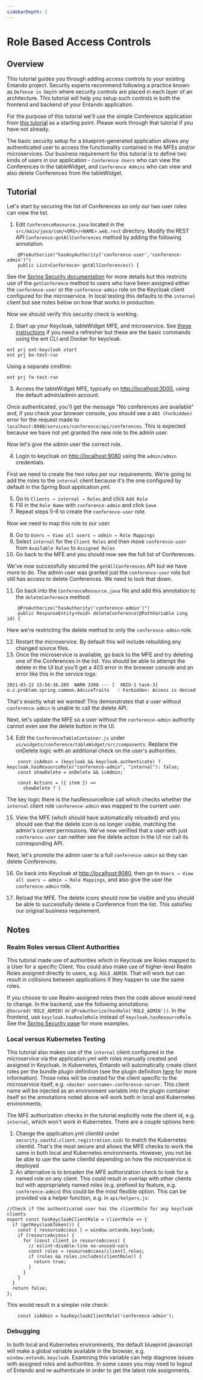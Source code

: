 ```yaml
---
sidebarDepth: 2
---
```

# Role Based Access Controls

## Overview
This tutorial guides you through adding access controls to your existing Entando project. Security experts recommend following a practice known as `Defense in Depth` where security controls are placed in each layer of an architecture. This tutorial will help you setup such controls in both the frontend and backend of your Entando application. 

For the purpose of this tutorial we'll use the simple Conference application from [this tutorial](./generate-microservices-and-micro-frontends.md) as a starting point. Please work through that tutorial if you have not already. 

The basic security setup for a blueprint-generated application allows any authenticated user to access the functionality contained in the MFEs and/or microservices. Our business requirement for this tutorial is to define two kinds of users in our application - `Conference Users` who can view the Conferences in the tableWidget, and `Conference Admins` who can view and also delete Conferences from the tableWidget. 

## Tutorial
Let's start by securing the list of Conferences so only our two user roles can view the list.

1. Edit `ConferenceResource.java` located in the `src/main/java/com/<ORG>/<NAME>.web.rest` directory. Modify the REST API `Conference:getAllConferences` method by adding the following annotation. 
```
    @PreAuthorize("hasAnyAuthority('conference-user','conference-admin')")
    public List<Conference> getAllConferences() {
```
See the [Spring Security documentation](https://spring.io/projects/spring-security) for more details but this restricts use of the `getConference` method to users who have been assigned either the `conference-user` or the `conference-admin` role on the Keycloak client configured for the microservice. In local testing this defaults to the `internal` client but see notes below on how that works in production.

Now we should verify this security check is working.

2. Start up your Keycloak, tableWidget MFE, and microservice. See [these instructions](./run-local.md) if you need a refresher but these are the basic commands using the ent CLI and Docker for keycloak.
```
ent prj ext-keycloak start
ent prj be-test-run
```
Using a separate cmdline:
```
ent prj fe-test-run
```

3. Access the tableWidget MFE, typically on <http://localhost:3000>, using the default admin/admin account. 

Once authenticated, you'll get the message "No conferences are available" and, if you check your browser console, you should see a `403 (Forbidden)` error for the request made to `localhost:8080/services/conference/api/conferences`. This is expected because we have not yet granted the new role to the admin user. 

Now let's give the admin user the correct role. 

4. Login to keycloak on <http://localhost:9080> using the `admin/admin` credentials. 

First we need to create the two roles per our requirements. We're going to add the roles to the `internal` client because it's the one configured by default in the Spring Boot application.yml.
          
5. Go to `Clients → internal → Roles` and click `Add Role`
6. Fill in the `Role Name` with `conference-admin` and click `Save`
7. Repeat steps 5-6 to create the `conference-user` role. 

Now we need to map this role to our user.

8. Go to `Users → View all users → admin → Role Mappings`
9. Select `internal` for the `Client Roles` and then move `conference-user` from `Available Roles` to `Assigned Roles`
10. Go back to the MFE and you should now see the full list of Conferences.

We've now successfully secured the `getAllConferences` API but we have more to do. The admin user was granted just the `conference-user` role but still has access to delete Conferences. We need to lock that down.

11. Go back into the `ConferenceResource.java` file and add this annotation to the `deleteConference` method:

```
    @PreAuthorize("hasAuthority('conference-admin')")
    public ResponseEntity<Void> deleteConference(@PathVariable Long id) {
```
Here we're restricting the delete method to only the `conference-admin` role.

12. Restart the microservice. By default this will include rebuilding any changed source files.
13. Once the microservice is available, go back to the MFE and try deleting one of the Conferences in the list. You should be able to attempt the delete in the UI but you'll get a 403 error in the browser console and an error like this in the service logs:
```
2021-03-22 15:56:16.205  WARN 3208 --- [  XNIO-1 task-3] o.z.problem.spring.common.AdviceTraits   : Forbidden: Access is denied
```
That's exactly what we wanted! This demonstrates that a user without `conference-admin` is unable to call the delete API.

Next, let's update the MFE so a user without the `conference-admin` authority cannot even see the delete button in the UI.

14. Edit the `ConferenceTableContainer.js` under `ui/widgets/conference/tableWidget/src/components`. Replace the onDelete logic with an additional check on the user's authorities.
```
    const isAdmin = (keycloak && keycloak.authenticate) ? keycloak.hasResourceRole("conference-admin", "internal"): false;
    const showDelete = onDelete && isAdmin;

    const Actions = ({ item }) =>
      showDelete ? (
```

The key logic there is the hasResourceRole call which checks whether the `internal` client role `conference-admin` was mapped to the current user.

15. View the MFE (whch should have automatically reloaded) and you should see that the delete icon is no longer visible, matching the admin's current permissions.  We've now verified that a user with just `conference-user` can neither see the delete action in the UI nor call its corresponding API.

Next, let's promote the admin user to a full `conference-admin` so they can delete Conferences.

16. Go back into Keycloak at <http://localhost:9080>, then go to `Users → View all users → admin → Role Mappings`, and also give the user the `conference-admin` role.

17. Reload the MFE. The delete icons should now be visible and you should be able to successfully delete a Conference from the list. This satisfies our original business requirement. 

## Notes
### Realm Roles versus Client Authorities
This tutorial made use of authorities which in Keycloak are Roles mapped to a User for a specific Client. You could also make use of higher-level Realm Roles assigned directly to users, e.g. `ROLE_ADMIN`. That will work but can result in collisions between applications if they happen to use the same roles.

If you choose to use Realm-assigned roles then the code above would need to change. In the backend, use the following annotations: `@Secured('ROLE_ADMIN)` or `@PreAuthorize(hasRole('ROLE_ADMIN'))`. In the frontend, use `keycloak.hasRealmRole` instead of `keycloak.hasResourceRole`. See the [Spring Security page](https://www.baeldung.com/spring-security-check-user-role) for more examples.

### Local versus Kubernetes Testing
This tutorial also makes use of the `internal` client configured in the microservice via the application.yml with roles manually created and assigned in Keycloak. In Kubernetes, Entando will automatically create client roles per the bundle plugin definition (see the plugin definition [here](../../../docs/curate/ecr-bundle-details.md) for more information). Those roles will be created for the client specific to the microservice itself, e.g. `<docker username>-conference-server`. This client name will be injected as an environment variable into the plugin container itself so the annotations noted above will work both in local and Kubernetes environments.

The MFE authorization checks in the tutorial explicitly note the client id,  e.g. `internal`, which won't work in Kubernetes. There are a couple options here:
1) Change the application.yml clientId under `security.oauth2.client.registration.oidc` to match the Kubernetes clientId. That's the most secure and allows the MFE checks to work the same in both local and Kubernetes environments. However, you not be be able to use the same clientId depending on how the microservice is deployed
2) An alternative is to broaden the MFE authorization check to look for a named role on any client. This could result in overlap with other clients but with appropriately named roles (e.g. prefixed by feature, e.g. `conference-admin`) this could be the most flexible option. This can be provided via a helper function, e.g. in `api/helpers.js`:
```
//Check if the authenticated user has the clientRole for any keycloak clients
export const hasKeycloakClientRole = clientRole => {
  if (getKeycloakToken()) {
    const { resourceAccess } = window.entando.keycloak;
    if (resourceAccess) {
      for (const client in resourceAccess) {
        // eslint-disable-line no-unused-vars
        const roles = resourceAccess[client].roles;
        if (roles && roles.includes(clientRole)) {
          return true;
        }
      }
    }
  }
  return false;
};
```
This would result in a simpler role check:
```
    const isAdmin = hasKeycloakClientRole('conference-admin');
```
  
### Debugging
In both local and Kubernetes environments, the default blueprint javascript will make a global variable available in the browser, e.g. `window.entando.keycloak`. Examining this variable can help diagnose issues with assigned roles and authorities. In some cases you may need to logout of Entando and re-authenticate in order to get the latest role assignments.